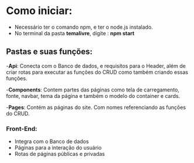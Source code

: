 # Como iniciar:
- Necessário ter o comando npm, e ter o node.js instalado.
- No terminal da pasta **temalivre**, digite : **npm start**
## Pastas e suas funções:
 -**Api**: Conecta com o Banco de dados, e requisítos para o Header, além de criar rotas para executar as funções do CRUD como também criando essas funções.
 
 -**Components**: Contem partes das páginas como tela de carregamento, fonte, navbar, tema da página e também o modelo do container e cards.

 -**Pages**: Contém as páginas do site. Com nomes referenciando as funções do CRUD.
### Front-End:
- Integra com o Banco de dados
- Páginas para a interação do usuário
- Rotas de páginas públicas e privadas